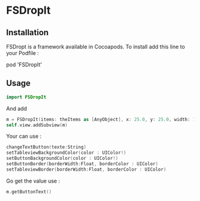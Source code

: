 # FSDropIt

Installation
-
FSDropt is a framework available in Cocoapods.
To install add this line to your Podfile :

pod 'FSDropIt'


Usage
-
``` swift
import FSDropIt
```

And add

``` swift
m = FSDropIt(items: theItems as [AnyObject], x: 25.0, y: 25.0, width: 110.0, heightBtn: 45.0, heightView: 150.0)
self.view.addSubview(m)
```

Your can use :
```swift 
changeTextButton(texte:String)
setTableviewBackgroundColor(color : UIColor!)
setButtonBackgroundColor(color : UIColor!)
setButtonBorder(borderWidth:Float, borderColor : UIColor)
setTableviewBorder(borderWidth:Float, borderColor : UIColor)
```

Go get the value use : 
```swift
m.getButtonText()
```
